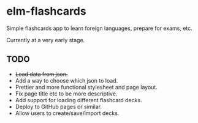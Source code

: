 # elm-flashcards

Simple flashcards app to learn foreign languages, prepare for exams, etc.

Currently at a very early stage.

## TODO
* ~~Load data from json.~~
* Add a way to choose which json to load.
* Prettier and more functional stylesheet and page layout.
* Fix page title etc to be more descriptive.
* Add support for loading different flashcard decks.
* Deploy to GitHub pages or similar.
* Allow users to create/save/import decks.

